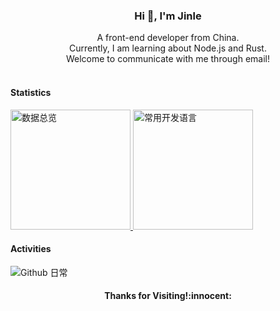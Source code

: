 <h3 align="center">Hi 👋, I'm Jinle</h3>

<div align="center">A front-end developer from China.</div>

<div align="center">Currently, I am learning about Node.js and Rust.</div>

<div align="center">Welcome to communicate with me through email!</div>

<br />


#### Statistics
<a href="https://github.com/qjinle" target="_blank">
  <img alt="数据总览" src="https://denvercoder1-github-readme-stats.vercel.app/api/?username=qjinle&show_icons=true&count_private=true&theme=react&hide_border=true&bg_color=1F222E&title_color=F85D7F&icon_color=F8D866" height="192px" />
</a>
<a href="https://github.com/qjinle" target="_blank">
  <img alt="常用开发语言" src="https://github-readme-stats.vercel.app/api/top-langs/?username=qjinle&langs_count=8&layout=compact&theme=react&hide_border=true&bg_color=1F222E&title_color=F85D7F&icon_color=F8D866&hide=Jupyter%20Notebook" height="192px" />
</a>
<br>

#### Activities
<!-- <img alt="Github 日常" src="https://denvercoder1-activity-graph.herokuapp.com/graph/?username=qjinle&bg_color=1F222E&color=F8D866&line=F85D7F&point=FFFFFF&hide_border=true"  /> -->
<img alt="Github 日常" src="https://activity-graph.herokuapp.com/graph/?username=qjinle&bg_color=1F222E&color=F8D866&line=F85D7F&point=FFFFFF&hide_border=true"  />

<h4 align="center"> Thanks for Visiting!:innocent:</h4>

